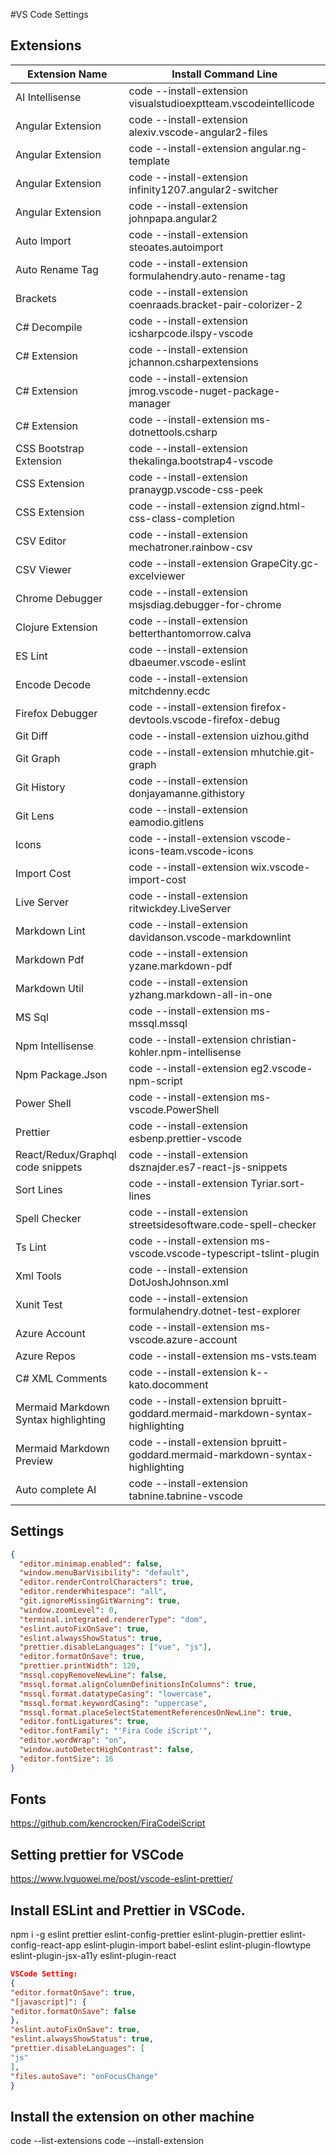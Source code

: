 #VS Code Settings

## Extensions

| Extension Name                       | Install Command Line                                                          |
| ------------------------------------ | ----------------------------------------------------------------------------- |
| AI Intellisense                      | code --install-extension visualstudioexptteam.vscodeintellicode               |
| Angular Extension                    | code --install-extension alexiv.vscode-angular2-files                         |
| Angular Extension                    | code --install-extension angular.ng-template                                  |
| Angular Extension                    | code --install-extension infinity1207.angular2-switcher                       |
| Angular Extension                    | code --install-extension johnpapa.angular2                                    |
| Auto Import                          | code --install-extension steoates.autoimport                                  |
| Auto Rename Tag                      | code --install-extension formulahendry.auto-rename-tag                        |
| Brackets                             | code --install-extension coenraads.bracket-pair-colorizer-2                   |
| C# Decompile                         | code --install-extension icsharpcode.ilspy-vscode                             |
| C# Extension                         | code --install-extension jchannon.csharpextensions                            |
| C# Extension                         | code --install-extension jmrog.vscode-nuget-package-manager                   |
| C# Extension                         | code --install-extension ms-dotnettools.csharp                                |
| CSS Bootstrap Extension              | code --install-extension thekalinga.bootstrap4-vscode                         |
| CSS Extension                        | code --install-extension pranaygp.vscode-css-peek                             |
| CSS Extension                        | code --install-extension zignd.html-css-class-completion                      |
| CSV Editor                           | code --install-extension mechatroner.rainbow-csv                              |
| CSV Viewer                           | code --install-extension GrapeCity.gc-excelviewer                             |
| Chrome Debugger                      | code --install-extension msjsdiag.debugger-for-chrome                         |
| Clojure Extension                    | code --install-extension betterthantomorrow.calva                             |
| ES Lint                              | code --install-extension dbaeumer.vscode-eslint                               |
| Encode Decode                        | code --install-extension mitchdenny.ecdc                                      |
| Firefox Debugger                     | code --install-extension firefox-devtools.vscode-firefox-debug                |
| Git Diff                             | code --install-extension uizhou.githd                                         |
| Git Graph                            | code --install-extension mhutchie.git-graph                                   |
| Git History                          | code --install-extension donjayamanne.githistory                              |
| Git Lens                             | code --install-extension eamodio.gitlens                                      |
| Icons                                | code --install-extension vscode-icons-team.vscode-icons                       |
| Import Cost                          | code --install-extension wix.vscode-import-cost                               |
| Live Server                          | code --install-extension ritwickdey.LiveServer                                |
| Markdown Lint                        | code --install-extension davidanson.vscode-markdownlint                       |
| Markdown Pdf                         | code --install-extension yzane.markdown-pdf                                   |
| Markdown Util                        | code --install-extension yzhang.markdown-all-in-one                           |
| MS Sql                               | code --install-extension ms-mssql.mssql                                       |
| Npm Intellisense                     | code --install-extension christian-kohler.npm-intellisense                    |
| Npm Package.Json                     | code --install-extension eg2.vscode-npm-script                                |
| Power Shell                          | code --install-extension ms-vscode.PowerShell                                 |
| Prettier                             | code --install-extension esbenp.prettier-vscode                               |
| React/Redux/Graphql code snippets    | code --install-extension dsznajder.es7-react-js-snippets                      |
| Sort Lines                           | code --install-extension Tyriar.sort-lines                                    |
| Spell Checker                        | code --install-extension streetsidesoftware.code-spell-checker                |
| Ts Lint                              | code --install-extension ms-vscode.vscode-typescript-tslint-plugin            |
| Xml Tools                            | code --install-extension DotJoshJohnson.xml                                   |
| Xunit Test                           | code --install-extension formulahendry.dotnet-test-explorer                   |
| Azure Account                        | code --install-extension ms-vscode.azure-account                              |
| Azure Repos                          | code --install-extension ms-vsts.team                                         |
| C# XML Comments                      | code --install-extension k--kato.docomment                                    |
| Mermaid Markdown Syntax highlighting | code --install-extension bpruitt-goddard.mermaid-markdown-syntax-highlighting |
| Mermaid Markdown Preview             | code --install-extension bpruitt-goddard.mermaid-markdown-syntax-highlighting |
| Auto complete AI                     | code --install-extension tabnine.tabnine-vscode                               |

## Settings

```json
{
  "editor.minimap.enabled": false,
  "window.menuBarVisibility": "default",
  "editor.renderControlCharacters": true,
  "editor.renderWhitespace": "all",
  "git.ignoreMissingGitWarning": true,
  "window.zoomLevel": 0,
  "terminal.integrated.rendererType": "dom",
  "eslint.autoFixOnSave": true,
  "eslint.alwaysShowStatus": true,
  "prettier.disableLanguages": ["vue", "js"],
  "editor.formatOnSave": true,
  "prettier.printWidth": 120,
  "mssql.copyRemoveNewLine": false,
  "mssql.format.alignColumnDefinitionsInColumns": true,
  "mssql.format.datatypeCasing": "lowercase",
  "mssql.format.keywordCasing": "uppercase",
  "mssql.format.placeSelectStatementReferencesOnNewLine": true,
  "editor.fontLigatures": true,
  "editor.fontFamily": "'Fira Code iScript'",
  "editor.wordWrap": "on",
  "window.autoDetectHighContrast": false,
  "editor.fontSize": 16
}
```

## Fonts

https://github.com/kencrocken/FiraCodeiScript

## Setting prettier for VSCode

https://www.lvguowei.me/post/vscode-eslint-prettier/

## Install ESLint and Prettier in VSCode.

npm i -g eslint prettier eslint-config-prettier eslint-plugin-prettier eslint-config-react-app eslint-plugin-import babel-eslint eslint-plugin-flowtype eslint-plugin-jsx-a11y eslint-plugin-react

```json
VSCode Setting:
{
"editor.formatOnSave": true,
"[javascript]": {
"editor.formatOnSave": false
},
"eslint.autoFixOnSave": true,
"eslint.alwaysShowStatus": true,
"prettier.disableLanguages": [
"js"
],
"files.autoSave": "onFocusChange"
}
```

## Install the extension on other machine

code --list-extensions
code --install-extension <Extension Name>
